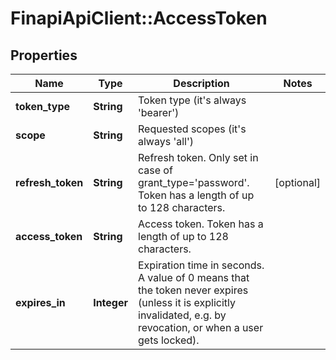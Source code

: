 # FinapiApiClient::AccessToken

## Properties
Name | Type | Description | Notes
------------ | ------------- | ------------- | -------------
**token_type** | **String** | Token type (it&#39;s always &#39;bearer&#39;) | 
**scope** | **String** | Requested scopes (it&#39;s always &#39;all&#39;) | 
**refresh_token** | **String** | Refresh token. Only set in case of grant_type&#x3D;&#39;password&#39;. Token has a length of up to 128 characters. | [optional] 
**access_token** | **String** | Access token. Token has a length of up to 128 characters. | 
**expires_in** | **Integer** | Expiration time in seconds. A value of 0 means that the token never expires (unless it is explicitly invalidated, e.g. by revocation, or when a user gets locked). | 


